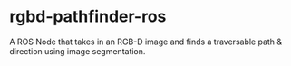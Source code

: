 # rgbd-pathfinder-ros
A ROS Node that takes in an RGB-D image and finds a traversable path &amp; direction using image segmentation. 
